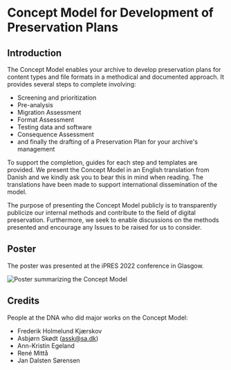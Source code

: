 # Concept Model for Development of Preservation Plans

## Introduction
The Concept Model enables your archive to develop preservation plans for content types and file formats in a methodical and documented approach. It provides several steps to complete involving:

* Screening and prioritization
* Pre-analysis
* Migration Assessment
* Format Assessment
* Testing data and software
* Consequence Assessment
* and finally the drafting of a Preservation Plan for your archive's management

To support the completion, guides for each step and templates are provided. We present the Concept Model in an English translation from Danish and we kindly ask you to bear this in mind when reading. The translations have been made to support international dissemination of the model.

The purpose of presenting the Concept Model publicly is to transparently publicize our internal methods and contribute to the field of digital preservation. Furthermore, we seek to enable discussions on the methods presented and encourage any Issues to be raised for us to consider.

## Poster
The poster was presented at the iPRES 2022 conference in Glasgow.

![Poster summarizing the Concept Model](https://raw.githubusercontent.com/the-danish-national-archives/concept-model/main/Summary/Poster%2016-9%20ratio.png)

## Credits
People at the DNA who did major works on the Concept Model:
* Frederik Holmelund Kjærskov
* Asbjørn Skødt (assk@sa.dk)
* Ann-Kristin Egeland
* René Mittå
* Jan Dalsten Sørensen

